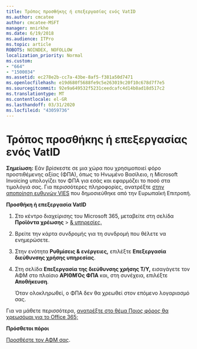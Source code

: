 ```yaml
---
title: Τρόπος προσθήκης ή επεξεργασίας ενός VatID
ms.author: cmcatee
author: cmcatee-MSFT
manager: mnirkhe
ms.date: 6/19/2018
ms.audience: ITPro
ms.topic: article
ROBOTS: NOINDEX, NOFOLLOW
localization_priority: Normal
ms.custom:
- "664"
- "1500034"
ms.assetid: ec278e2b-cc7a-43be-8af5-f381a50d7471
ms.openlocfilehash: e19d680f5688fe9c5e263019c20f10c678d7f7e5
ms.sourcegitcommit: 92e9a649532f5231ceedcafc4d14b8ad18d517c2
ms.translationtype: MT
ms.contentlocale: el-GR
ms.lasthandoff: 03/31/2020
ms.locfileid: "43059736"
---
```

# <a name="how-to-add-or-edit-a-vatid"></a>Τρόπος προσθήκης ή επεξεργασίας ενός VatID

**Σημείωση:** Εάν βρίσκεστε σε μια χώρα που χρησιμοποιεί φόρο προστιθέμενης αξίας (ΦΠΑ), όπως το Ηνωμένο Βασίλειο, η Microsoft Invoicing υπολογίζει τον ΦΠΑ για εσάς και εφαρμόζει το ποσό στα τιμολόγιά σας. Για περισσότερες πληροφορίες, ανατρέξτε [στην αποποίηση ευθυνών VIES](https://go.microsoft.com/fwlink/?LinkID=841741) που δημοσιεύθηκε από την Ευρωπαϊκή Επιτροπή.

**Προσθήκη ή επεξεργασία VatID**

1. Στο κέντρο διαχείρισης του Microsoft 365, μεταβείτε στη σελίδα **Προϊόντα χρέωσης** \> [& υπηρεσίες.](https://go.microsoft.com/fwlink/p/?linkid=842054)

2. Βρείτε την κάρτα συνδρομής για τη συνδρομή που θέλετε να ενημερώσετε.

3. Στην ενότητα **Ρυθμίσεις & ενέργειες,** επιλέξτε **Επεξεργασία διεύθυνσης χρήσης υπηρεσίας**.

4. Στη σελίδα **Επεξεργασία της διεύθυνσης χρήσης Τ/Υ,** εισαγάγετε τον ΑΦΜ στο πλαίσιο **ΑΡΙΘΜΌς ΦΠΑ** και, στη συνέχεια, επιλέξτε **Αποθήκευση**.

    Όταν ολοκληρωθεί, ο ΦΠΑ δεν θα χρεωθεί στον επόμενο λογαριασμό σας.

Για να μάθετε περισσότερα, [ανατρέξτε στο θέμα Ποιος φόρος θα χρεωσόμαι για το Office 365;](https://docs.microsoft.com/office365/admin/subscriptions-and-billing/what-tax-will-i-be-charged)

**Πρόσθετοι πόροι**

[Προσθέστε τον ΑΦΜ σας](https://docs.microsoft.com/office365/admin/subscriptions-and-billing/what-tax-will-i-be-charged?view=o365-worldwide#add-your-vat-id-eu-countries-only).